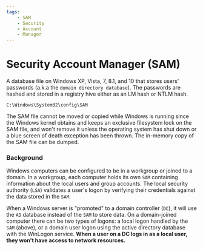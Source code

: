 ```yaml
---
tags:
	- SAM
	- Security
	- Account
	- Manager
---
```


# Security Account Manager (SAM)

A database file on Windows XP, Vista, 7, 8.1, and 10 that stores users' passwords (a.k.a the `domain directory database`). The passwords are hashed and stored in a registry hive either as an LM hash or NTLM hash.

`C:\Windows\System32\config\SAM`

The SAM file cannot be moved or copied while Windows is running since the Windows kernel obtains and keeps an exclusive filesystem lock on the SAM file, and won't remove it unless the operating system has shut down or a blue screen of death exception has been thrown. The in-memory copy of the SAM file can be dumped.

### Background

Windows computers can be configured to be in a workgroup or joined to a domain. In a workgroup, each computer holds its own `SAM` containing information about the local users and group accounts. The local security authority (`LSA`) validates a user's logon by verifying their credentials against the data stored in the `SAM`.

When a Windows server is "promoted" to a domain controller (`DC`), it will use the `AD` database instead of the `SAM` to store data. On a domain-joined computer there can be two types of logons: a local logon handled by the `SAM` (above), or a domain user logon using the active directory database with the WinLogon service. **When a user on a DC logs in as a local user, they won't have access to network resources.** 